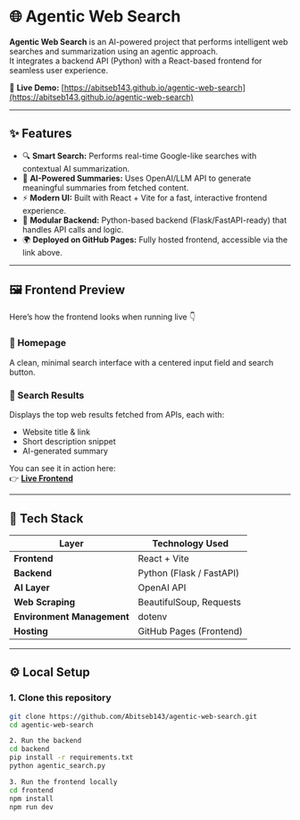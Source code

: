 # 🌐 Agentic Web Search

**Agentic Web Search** is an AI-powered project that performs intelligent web searches and summarization using an agentic approach.  
It integrates a backend API (Python) with a React-based frontend for seamless user experience.

🔗 **Live Demo:** [https://abitseb143.github.io/agentic-web-search](https://abitseb143.github.io/agentic-web-search)

---

## ✨ Features

- 🔍 **Smart Search:** Performs real-time Google-like searches with contextual AI summarization.
- 🧠 **AI-Powered Summaries:** Uses OpenAI/LLM API to generate meaningful summaries from fetched content.
- ⚡ **Modern UI:** Built with React + Vite for a fast, interactive frontend experience.
- 🧩 **Modular Backend:** Python-based backend (Flask/FastAPI-ready) that handles API calls and logic.
- 🌍 **Deployed on GitHub Pages:** Fully hosted frontend, accessible via the link above.

---

## 🖼️ Frontend Preview

Here’s how the frontend looks when running live 👇  

### 🔹 Homepage
A clean, minimal search interface with a centered input field and search button.

### 🔹 Search Results
Displays the top web results fetched from APIs, each with:
- Website title & link  
- Short description snippet  
- AI-generated summary  

You can see it in action here:  
👉 [**Live Frontend**](https://abitseb143.github.io/agentic-web-search)

---

## 🧱 Tech Stack

| Layer | Technology Used |
|-------|------------------|
| **Frontend** | React + Vite |
| **Backend** | Python (Flask / FastAPI) |
| **AI Layer** | OpenAI API |
| **Web Scraping** | BeautifulSoup, Requests |
| **Environment Management** | dotenv |
| **Hosting** | GitHub Pages (Frontend) |

---

## ⚙️ Local Setup

### 1. Clone this repository
```bash
git clone https://github.com/Abitseb143/agentic-web-search.git
cd agentic-web-search

2. Run the backend
cd backend
pip install -r requirements.txt
python agentic_search.py

3. Run the frontend locally
cd frontend
npm install
npm run dev
